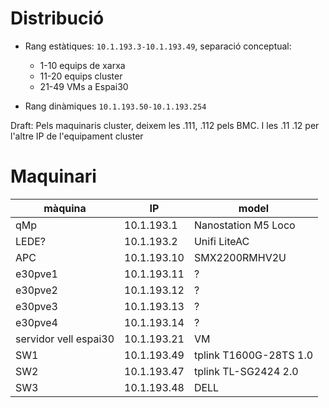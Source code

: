 # Distribució

- Rang estàtiques: `10.1.193.3-10.1.193.49`, separació conceptual:
    - 1-10 equips de xarxa
    - 11-20 equips cluster
    - 21-49 VMs a Espai30

- Rang dinàmiques `10.1.193.50-10.1.193.254`

Draft: Pels maquinaris cluster, deixem les .111, .112 pels BMC. I les .11 .12 per l'altre IP de l'equipament cluster

# Maquinari

| màquina | IP | model |
| ------- | -- | ----- |
| qMp | 10.1.193.1 | Nanostation M5 Loco |
| LEDE? | 10.1.193.2 | Unifi LiteAC |
| APC | 10.1.193.10 | SMX2200RMHV2U |
| e30pve1 | 10.1.193.11 | ? |
| e30pve2 | 10.1.193.12 | ? |
| e30pve3 | 10.1.193.13 | ? |
| e30pve4 | 10.1.193.14 | ? |
| servidor vell espai30 | 10.1.193.21 | VM |
| SW1 | 10.1.193.49 | tplink T1600G-28TS 1.0 |
| SW2 | 10.1.193.47 | tplink TL-SG2424 2.0 |
| SW3 | 10.1.193.48 | DELL |
